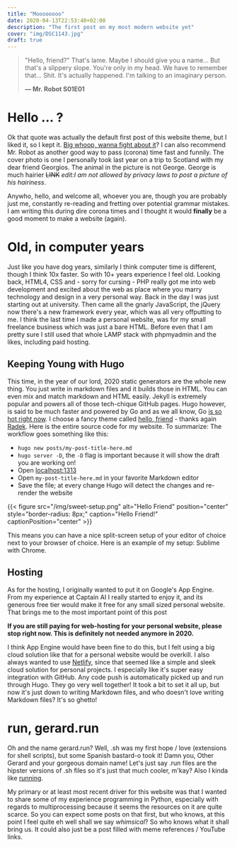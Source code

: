 ```yaml
---
title: "Moooooooo"
date: 2020-04-13T22:53:40+02:00
description: "The first post on my most modern website yet"
cover: "img/DSC1143.jpg" 
draft: true
---
```


> "Hello, friend?" That's lame.
> Maybe I should give you a name...
> But that's a slippery slope.
> You're only in my head.
> We have to remember that...
> Shit.
> It's actually happened.
> I'm talking to an imaginary person.
>
> **— Mr. Robot S01E01**

# Hello ... ?
Ok that quote was actually the default first post of this website theme, but I liked it, so I kept it. [Big whoop, wanna fight about it](https://www.youtube.com/watch?v=30GD25un0XQ)? I can also recommend Mr. Robot as another good way to pass (corona) time fast and funnily. The cover photo is one I personally took last year on a trip to Scotland with my dear friend Georgios. The animal in the picture is not George. George is much hairier ~~LINK~~ *edit:I am not allowed by privacy laws to post a picture of his hairiness*.

Anywho, hello, and welcome all, whoever you are, though you are probably just me, constantly re-reading and fretting over potential grammar mistakes. I am writing this during dire corona times and I thought it would **finally** be a good moment to make a website (again). 

# Old, in computer years
Just like you have dog years, similarly I think computer time is different, though I think 10x faster. So with 10+ years experience I feel old. Looking back, HTML4, CSS and - sorry for cursing - PHP really got me into web development and excited about the web as place where you marry technology and design in a very personal way. Back in the day I was just starting out at university. Then came all the gnarly JavaScript, the jQuery now there's a new framework every year, which was all very offputting to me. I think the last time I made a personal website, was for my small freelance business which was just a bare HTML. Before even that I am pretty sure I still used that whole LAMP stack with phpmyadmin and the likes, including paid hosting.

## Keeping Young with Hugo
This time, in the year of our lord, 2020 static generators are the whole new thing. You just write in markdown files and it builds those in HTML. You can even mix and match markdown and HTML easily. Jekyll is extremely popular and powers all of those tech-chique GitHub pages. Hugo however, is said to be much faster and powered by Go and as we all know, Go [is so hot right now](https://youtu.be/Jhc6CRgwkqg?t=7). I choose a fancy theme called [hello, friend](https://github.com/panr/hugo-theme-hello-friend) - thanks again [Radek](https://twitter.com/panr). Here is the entire source code for my website. To summarize: The workflow goes something like this:

* `hugo new posts/my-post-title-here.md`
* `hugo server -D`, the `-D` flag is important because it will show the draft you are working on!
* Open [localhost:1313](localhost:1313)
* Open `my-post-title-here.md` in your favorite Markdown editor
* Save the file; at every change Hugo will detect the changes and re-render the website

{{< figure src="/img/sweet-setup.png" alt="Hello Friend" position="center" style="border-radius: 8px;" caption="Hello Friend!" captionPosition="center" >}}

This means you can have a nice split-screen setup of your editor of choice next to your browser of choice. Here is an example of my setup: Sublime with Chrome.

## Hosting
As for the hosting, I originally wanted to put it on Google's App Engine. From my experience at Captain AI I really started to enjoy it, and its generous free tier would make it free for any small sized personal website. That brings me to the most important point of this post

**If you are still paying for web-hosting for your personal website, please stop right now. This is definitely not needed anymore in 2020.**

I think App Engine would have been fine to do this, but I felt using a big cloud solution like that for a personal website would be overkill. I also always wanted to use [Netlify](https://netlify.com/), since that seemed like a simple and sleek cloud solution for personal projects. I especially like it's super easy integration with GitHub. Any code push is automatically picked up and run through Hugo. They go very well together! It took a bit to set it all up, but now it's just down to writing Markdown files, and who doesn't love writing Markdown files? It's so ghetto!



# run, gerard.run
Oh and the name gerard.run? Well, .sh was my first hope / love (extensions for shell scripts), but some Spanish bastard-o took it! Damn you, Other Gerard and your gorgeous domain name! Let's just say .run files are the hipster versions of .sh files so it's just that much cooler, m'kay? Also I kinda like [running](https://www.strava.com/athletes/23067266).

    
My primary or at least most recent driver for this website was that I wanted to share some of my experience programming in Python, especially with regards to multiprocessing because it seems the resources on it are quite scarce. So you can expect some posts on that first, but who knows, at this point I feel quite eh well shall we say *whimsical*? So who knows what it shall bring us. It could also just be a post filled with meme references / YouTube links.

<!-- Let me know if you have any questions about setting up your own website.  -->


